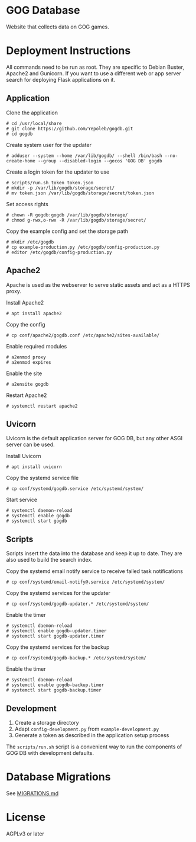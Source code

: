 # GOG Database

Website that collects data on GOG games.

# Deployment Instructions

All commands need to be run as root. They are specific to Debian Buster, Apache2 and
Gunicorn. If you want to use a different web or app server search for deploying
Flask applications on it.

## Application

Clone the application

    # cd /usr/local/share
    # git clone https://github.com/Yepoleb/gogdb.git
    # cd gogdb

Create system user for the updater

    # adduser --system --home /var/lib/gogdb/ --shell /bin/bash --no-create-home --group --disabled-login --gecos 'GOG DB' gogdb

Create a login token for the updater to use

    # scripts/run.sh token token.json
    # mkdir -p /var/lib/gogdb/storage/secret/
    # mv token.json /var/lib/gogdb/storage/secret/token.json

Set access rights

    # chown -R gogdb:gogdb /var/lib/gogdb/storage/
    # chmod g-rwx,o-rwx -R /var/lib/gogdb/storage/secret/

Copy the example config and set the storage path

    # mkdir /etc/gogdb
    # cp example-production.py /etc/gogdb/config-production.py
    # editor /etc/gogdb/config-production.py

## Apache2

Apache is used as the webserver to serve static assets and act as a HTTPS proxy.

Install Apache2

    # apt install apache2

Copy the config

    # cp conf/apache2/gogdb.conf /etc/apache2/sites-available/

Enable required modules

    # a2enmod proxy
    # a2enmod expires

Enable the site

    # a2ensite gogdb

Restart Apache2

    # systemctl restart apache2

## Uvicorn

Uvicorn is the default application server for GOG DB, but any other ASGI server can be used.

Install Uvicorn

    # apt install uvicorn

Copy the systemd service file

    # cp conf/systemd/gogdb.service /etc/systemd/system/

Start service

    # systemctl daemon-reload
    # systemctl enable gogdb
    # systemctl start gogdb

## Scripts

Scripts insert the data into the database and keep it up to date. They are
also used to build the search index.

Copy the systemd email notify service to receive failed task notifications

    # cp conf/systemd/email-notify@.service /etc/systemd/system/

Copy the systemd services for the updater

    # cp conf/systemd/gogdb-updater.* /etc/systemd/system/
    
Enable the timer

    # systemctl daemon-reload
    # systemctl enable gogdb-updater.timer
    # systemctl start gogdb-updater.timer

Copy the systemd services for the backup

    # cp conf/systemd/gogdb-backup.* /etc/systemd/system/
    
Enable the timer

    # systemctl daemon-reload
    # systemctl enable gogdb-backup.timer
    # systemctl start gogdb-backup.timer

## Development

1. Create a storage directory
2. Adapt `config-development.py` from `example-development.py`
3. Generate a token as described in the application setup process

The `scripts/run.sh` script is a convenient way to run the components of GOG DB with development defaults.

# Database Migrations

See [MIGRATIONS.md](MIGRATIONS.md)

# License

AGPLv3 or later

